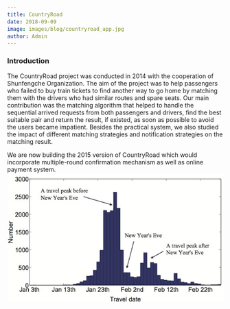 ```yaml
---
title: CountryRoad
date: 2018-09-09
image: images/blog/countryroad_app.jpg
author: Admin
---
```


### Introduction
The CountryRoad project was conducted in 2014 with the cooperation of Shunfengche Organization. The aim of the project was to help passengers who failed to buy train tickets to find another way to go home by matching them with the drivers who had similar routes and spare seats. Our main contribution was the matching algorithm that helped to handle the sequential arrived requests from both passengers and drivers, find the best suitable pair and return the result, if existed, as soon as possible to avoid the users became impatient. Besides the practical system, we also studied the impact of different matching strategies and notification strategies on the matching result.

We are now building the 2015 version of CountryRoad which would incorporate multiple-round confirmation mechanism as well as online payment system.
![User Stats](images/blog/countryroad_user_stat.jpg)